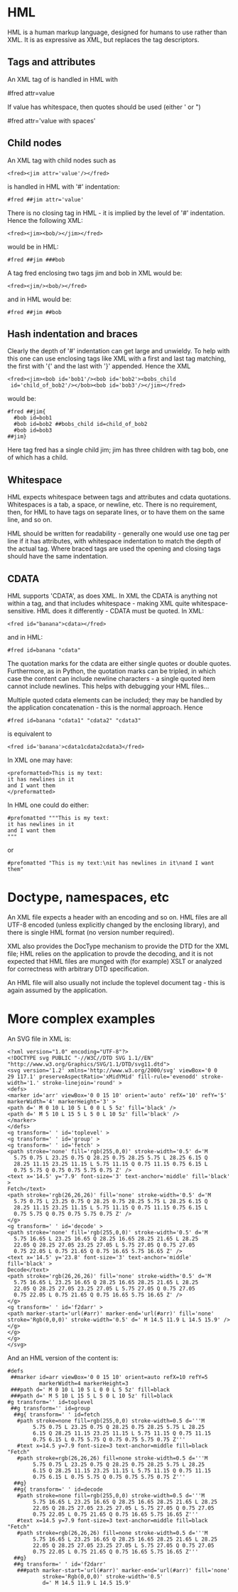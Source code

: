 [header_comment]: # (This files is written in Markdown; it may be compiled to PDF using, for example, pandoc file.md --pdf-engine=pdflatex -o file.pdf; however it should be readable in text form)

HML
===

HML is a human markup language, designed for humans to use rather than
XML. It is as expressive as XML, but replaces the tag descriptors.

Tags and attributes
-------------------

An XML tag of <fred attr='value'/> is handled in HML with

  #fred attr=value

If value has whitespace, then quotes should be used (either ' or ")

  #fred attr='value with spaces'

Child nodes
-----------

An XML tag with child nodes such as

    <fred><jim attr='value'/></fred>

is handled in HML with '#' indentation:

    #fred ##jim attr='value'

There is no closing tag in HML - it is implied by the level of '#'
indentation. Hence the following XML:

    <fred><jim><bob/></jim></fred>

would be in HML:

    #fred ##jim ###bob

A tag fred enclosing two tags jim and bob in XML would be:

    <fred><jim/><bob/></fred>

and in HML would be:

    #fred ##jim ##bob

Hash indentation and braces
---------------------------

Clearly the depth of '#' indentation can get large and unwieldy. To
help with this one can use enclosing tags like XML with a first and last tag
matching, the first with '{' and the last with '}' appended.
Hence the XML

    <fred><jim><bob id='bob1'/><bob id='bob2'><bobs_child
     id='child_of_bob2'/></bob><bob id='bob3'/></jim></fred>

would be:

    #fred ##jim{
      #bob id=bob1
      #bob id=bob2 ##bobs_child id=child_of_bob2
      #bob id=bob3
    ##jim}

Here tag fred has a single child jim; jim has three children with tag
bob, one of which has a child.

Whitespace
-----------

HML expects whitespace between tags and attributes and cdata
quotations. Whitespaces is a tab, a space, or newline, etc. There is
no requirement, then, for HML to have tags on separate lines, or to
have them on the same line, and so on.

HML should be written for readability - generally one would use one
tag per line if it has attributes, with whitespace indentation to
match the depth of the actual tag. Where braced tags are used the
opening and closing tags should have the same indentation.

CDATA
-----

HML supports 'CDATA', as does XML. In XML the CDATA is
anything not within a tag, and that includes whitespace - making XML
quite whitespace-sensitive. HML does it differently - CDATA must be
quoted. In XML:

    <fred id="banana">cdata></fred>

and in HML:

    #fred id=banana "cdata"

The quotation marks for the cdata are either single quotes or double
quotes. Furthermore, as in Python, the quotation marks can be tripled,
in which case the content can include newline characters - a single
quoted item cannot include newlines. This helps with debugging your
HML files...

Multiple quoted cdata elements can be included; they may be handled by
the application concatenation - this is the normal approach. Hence

    #fred id=banana "cdata1" "cdata2" "cdata3"

is equivalent to

    <fred id='banana'>cdata1cdata2cdata3</fred>

In XML one may have:

    <preformatted>This is my text:
    it has newlines in it
    and I want them
    </preformatted>

In HML one could do either:

    #prefomatted """This is my text:
    it has newlines in it
    and I want them
    """

or

    #prefomatted "This is my text:\nit has newlines in it\nand I want them"

Doctype, namespaces, etc
========================

An XML file expects a header with an encoding and so on. HML files are
all UTF-8 encoded (unless explicitly changed by the enclosing
library), and there is single HML format (no version number required).

XML also provides the DocType mechanism to provide the DTD for the XML
file; HML relies on the application to provde the decoding, and it is
not expected that HML files are munged with (for example) XSLT or
analyzed for correctness with arbitrary DTD specification.

An HML file will also usually not include the toplevel document tag -
this is again assumed by the application.

More complex examples
=====================

An SVG file in XML is:

    <?xml version="1.0" encoding="UTF-8"?>
    <!DOCTYPE svg PUBLIC "-//W3C//DTD SVG 1.1//EN" "http://www.w3.org/Graphics/SVG/1.1/DTD/svg11.dtd">
    <svg version='1.2' xmlns='http://www.w3.org/2000/svg' viewBox='0 0
    29 117.1' preserveAspectRatio='xMidYMid' fill-rule='evenodd' stroke-width='1.' stroke-linejoin='round' >
    <defs>
    <marker id='arr' viewBox='0 0 15 10' orient='auto' refX='10' refY='5' markerWidth='4' markerHeight='3' >
    <path d=' M 0 10 L 10 5 L 0 0 L 5 5z' fill='black' />
    <path d=' M 5 10 L 15 5 L 5 0 L 10 5z' fill='black' />
    </marker>
    </defs>
    <g transform=' ' id='toplevel' >
    <g transform=' ' id='group' >
    <g transform=' ' id='fetch' >
    <path stroke='none' fill='rgb(255,0,0)' stroke-width='0.5' d='M
      5.75 0.75 L 23.25 0.75 Q 28.25 0.75 28.25 5.75 L 28.25 6.15 Q
      28.25 11.15 23.25 11.15 L 5.75 11.15 Q 0.75 11.15 0.75 6.15 L
      0.75 5.75 Q 0.75 0.75 5.75 0.75 Z' />
    <text x='14.5' y='7.9' font-size='3' text-anchor='middle' fill='black' >
    Fetch</text>
    <path stroke='rgb(26,26,26)' fill='none' stroke-width='0.5' d='M
      5.75 0.75 L 23.25 0.75 Q 28.25 0.75 28.25 5.75 L 28.25 6.15 Q
      28.25 11.15 23.25 11.15 L 5.75 11.15 Q 0.75 11.15 0.75 6.15 L
      0.75 5.75 Q 0.75 0.75 5.75 0.75 Z' />
    </g>
    <g transform=' ' id='decode' >
    <path stroke='none' fill='rgb(255,0,0)' stroke-width='0.5' d='M
      5.75 16.65 L 23.25 16.65 Q 28.25 16.65 28.25 21.65 L 28.25
      22.05 Q 28.25 27.05 23.25 27.05 L 5.75 27.05 Q 0.75 27.05
      0.75 22.05 L 0.75 21.65 Q 0.75 16.65 5.75 16.65 Z' />
    <text x='14.5' y='23.8' font-size='3' text-anchor='middle' fill='black' >
    Decode</text>
    <path stroke='rgb(26,26,26)' fill='none' stroke-width='0.5' d='M
      5.75 16.65 L 23.25 16.65 Q 28.25 16.65 28.25 21.65 L 28.25
      22.05 Q 28.25 27.05 23.25 27.05 L 5.75 27.05 Q 0.75 27.05
      0.75 22.05 L 0.75 21.65 Q 0.75 16.65 5.75 16.65 Z' />
    </g>
    <g transform=' ' id='f2darr' >
    <path marker-start='url(#arr)' marker-end='url(#arr)' fill='none'
    stroke='Rgb(0,0,0)' stroke-width='0.5' d=' M 14.5 11.9 L 14.5 15.9' />
    </g>
    </g>
    </g>
    </svg>

And an HML version of the content is:

    #defs
     ##marker id=arr viewBox='0 0 15 10' orient=auto refX=10 refY=5
              markerWidth=4 markerHeight=3
     ###path d=' M 0 10 L 10 5 L 0 0 L 5 5z' fill=black
     ###path d=' M 5 10 L 15 5 L 5 0 L 10 5z' fill=black
    #g transform='' id=toplevel
     ##g transform='' id=group
      ##g{ transform=' ' id=fetch
       #path stroke=none fill=rgb(255,0,0) stroke-width=0.5 d='''M
            5.75 0.75 L 23.25 0.75 Q 28.25 0.75 28.25 5.75 L 28.25
            6.15 Q 28.25 11.15 23.25 11.15 L 5.75 11.15 Q 0.75 11.15
            0.75 6.15 L 0.75 5.75 Q 0.75 0.75 5.75 0.75 Z'''
       #text x=14.5 y=7.9 font-size=3 text-anchor=middle fill=black "Fetch"
       #path stroke=rgb(26,26,26) fill=none stroke-width=0.5 d='''M
            5.75 0.75 L 23.25 0.75 Q 28.25 0.75 28.25 5.75 L 28.25
            6.15 Q 28.25 11.15 23.25 11.15 L 5.75 11.15 Q 0.75 11.15
            0.75 6.15 L 0.75 5.75 Q 0.75 0.75 5.75 0.75 Z'''
      ##g}
      ##g{ transform=' ' id=decode
       #path stroke=none fill=rgb(255,0,0) stroke-width=0.5 d='''M
            5.75 16.65 L 23.25 16.65 Q 28.25 16.65 28.25 21.65 L 28.25
            22.05 Q 28.25 27.05 23.25 27.05 L 5.75 27.05 Q 0.75 27.05
            0.75 22.05 L 0.75 21.65 Q 0.75 16.65 5.75 16.65 Z'''
       #text x=14.5 y=7.9 font-size=3 text-anchor=middle fill=black "Fetch"
       #path stroke=rgb(26,26,26) fill=none stroke-width=0.5 d='''M
            5.75 16.65 L 23.25 16.65 Q 28.25 16.65 28.25 21.65 L 28.25
            22.05 Q 28.25 27.05 23.25 27.05 L 5.75 27.05 Q 0.75 27.05
            0.75 22.05 L 0.75 21.65 Q 0.75 16.65 5.75 16.65 Z'''
      ##g}
      ##g transform=' ' id='f2darr'
       ###path marker-start='url(#arr)' marker-end='url(#arr)' fill='none'
               stroke='Rgb(0,0,0)' stroke-width='0.5'
               d=' M 14.5 11.9 L 14.5 15.9'


